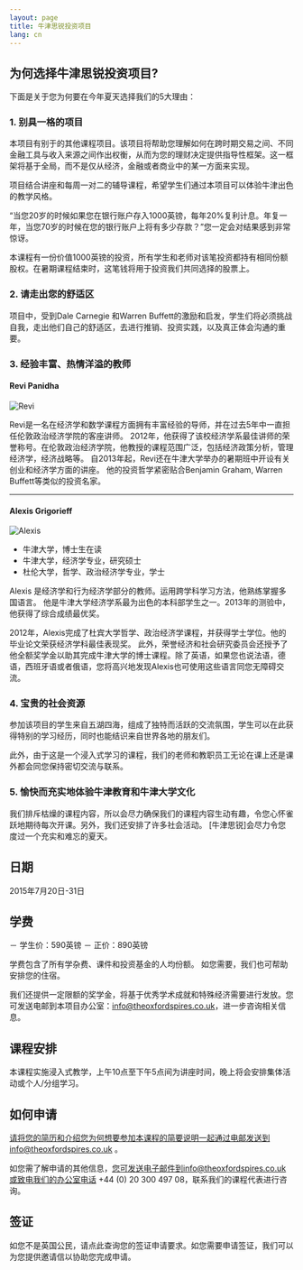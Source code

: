 ```yaml
---
layout: page
title: 牛津思锐投资项目
lang: cn
---
```


## 为何选择牛津思锐投资项目?

下面是关于您为何要在今年夏天选择我们的5大理由：

### 1. 别具一格的项目

本项目有别于的其他课程项目。该项目将帮助您理解如何在跨时期交易之间、不同金融工具与收入来源之间作出权衡，从而为您的理财决定提供指导性框架。这一框架将基于全局，而不是仅从经济，金融或者商业中的某一方面来实现。

项目结合讲座和每周一对二的辅导课程，希望学生们通过本项目可以体验牛津出色的教学风格。

“当您20岁的时候如果您在银行账户存入1000英镑，每年20%复利计息。年复一年，当您70岁的时候在您的银行账户上将有多少存款？”您一定会对结果感到非常惊讶。

本课程有一份价值1000英镑的投资，所有学生和老师对该笔投资都持有相同份额股权。在暑期课程结束时，这笔钱将用于投资我们共同选择的股票上。

### 2. 请走出您的舒适区

项目中，受到Dale Carnegie 和Warren Buffett的激励和启发，学生们将必须挑战自我，走出他们自己的舒适区，去进行推销、投资实践，以及真正体会沟通的重要。

### 3. 经验丰富、热情洋溢的教师

#### Revi Panidha

![Revi](https://dl.dropboxusercontent.com/u/516841/GlobalME/revi.jpg)

Revi是一名在经济学和数学课程方面拥有丰富经验的导师，并在过去5年中一直担任伦敦政治经济学院的客座讲师。 2012年，他获得了该校经济学系最佳讲师的荣誉称号。在伦敦政治经济学院，他教授的课程范围广泛，包括经济政策分析，管理经济学，经济战略等。 自2013年起，Revi还在牛津大学举办的暑期班中开设有关创业和经济学方面的讲座。
他的投资哲学紧密贴合Benjamin Graham, Warren Buffett等类似的投资名家。

---
#### Alexis Grigorieff

![Alexis](https://dl.dropboxusercontent.com/u/516841/GlobalME/alexis.jpg)

- 牛津大学，博士生在读
- 牛津大学，经济学专业，研究硕士
- 杜伦大学，哲学、政治经济学专业，学士

Alexis 是经济学和行为经济学部分的教师。运用跨学科学习方法，他熟练掌握多国语言。 他是牛津大学经济学系最为出色的本科部学生之一。2013年的测验中，他获得了综合成绩最优奖。

2012年，Alexis完成了杜宾大学哲学、政治经济学课程，并获得学士学位。他的毕业论文荣获经济学科最佳表现奖。 此外，荣誉经济和社会研究委员会还授予了他全额奖学金以助其完成牛津大学的博士课程。除了英语，如果您也说法语，德语，西班牙语或者俄语，您将高兴地发现Alexis也可使用这些语言同您无障碍交流。 

### 4. 宝贵的社会资源

参加该项目的学生来自五湖四海，组成了独特而活跃的交流氛围，学生可以在此获得特别的学习经历，同时也能结识来自世界各地的朋友们。 

此外，由于这是一个浸入式学习的课程，我们的老师和教职员工无论在课上还是课外都会同您保持密切交流与联系。

### 5. 愉快而充实地体验牛津教育和牛津大学文化

我们排斥枯燥的课程内容，所以会尽力确保我们的课程内容生动有趣，令您心怀雀跃地期待每次开课。另外，我们还安排了许多社会活动。 [牛津思锐]会尽力令您度过一个充实和难忘的夏天。

## 日期

2015年7月20日-31日

## 学费

－ 学生价：590英镑
－ 正价：890英镑

学费包含了所有学杂费、课件和投资基金的人均份额。 如您需要，我们也可帮助安排您的住宿。

我们还提供一定限额的奖学金，将基于优秀学术成就和特殊经济需要进行发放。您可发送电邮到本项目办公室：info@theoxfordspires.co.uk，进一步咨询相关信息。

## 课程安排

本课程实施浸入式教学，上午10点至下午5点间为讲座时间，晚上将会安排集体活动或个人/分组学习。

## 如何申请

请将您的简历和介绍您为何想要参加本课程的简要说明一起通过电邮发送到info@theoxfordspires.co.uk 。

如您需了解申请的其他信息，您可发送电子邮件到info@theoxfordspires.co.uk或致电我们的办公室电话 +44 (0) 20 300 497 08，联系我们的课程代表进行咨询。

## 签证

如您不是英国公民，请点此查询您的签证申请要求。如您需要申请签证，我们可以为您提供邀请信以协助您完成申请。
